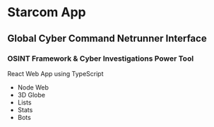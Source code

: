 # Starcom App

## Global Cyber Command Netrunner Interface

### OSINT Framework & Cyber Investigations Power Tool

React Web App using TypeScript


- Node Web
- 3D Globe
- Lists
- Stats
- Bots

